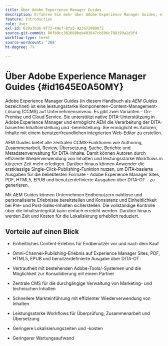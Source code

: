 ```yaml
---
title: Über Adobe Experience Manager Guides
description: Erfahren Sie mehr über Adobe Experience Manager Guides, eine DITA-basierte Content-Management-Lösung für Unternehmen. Machen Sie sich mit den Vorteilen von AEM Guides vertraut.
feature: Introduction
role: User
exl-id: 629a7bd6-9f72-49ef-8fa5-923a729098f2
source-git-commit: 86fb9cc382689beb493847cb506c788199a2d3f4
workflow-type: tm+mt
source-wordcount: '268'
ht-degree: 7%

---
```


# Über Adobe Experience Manager Guides {#id1645E0A50MY}

Adobe Experience Manager Guides \(in diesem Handbuch als *AEM Guides* bezeichnet) ist eine leistungsstarke Komponenten-Content-Management-Lösung (CCMS) auf Unternehmensniveau. Es gibt zwei Varianten - On-Premise und Cloud Service. Sie unterstützt native DITA-Unterstützung in Adobe Experience Manager und ermöglicht AEM die Verarbeitung der DITA-basierten Inhaltserstellung und -bereitstellung. Sie ermöglicht es Autoren, Inhalte mit einem benutzerfreundlichen integrierten Web-Editor zu erstellen.

AEM Guides bietet alle zentralen CCMS-Funktionen wie Authoring, Zusammenarbeit, Review, Übersetzung, Suche, Berichte und Metadatenverwaltung für DITA-Inhalte. Damit können Autoren durch effiziente Wiederverwendung von Inhalten und leistungsstarke Workflows in kürzerer Zeit mehr erledigen. Darüber hinaus können Anwender die erstklassige Single-Click-Publishing-Funktion nutzen, um DITA-basierte Ausgaben für die beliebtesten Formate - Adobe Experience Manager Sites, PDF, HTML5, EPUB und benutzerdefinierte Ausgaben über DITA-OT - zu generieren.

Mit AEM Guides können Unternehmen Endbenutzern nahtlose und personalisierte Erlebnisse bereitstellen und Konsistenz und Einheitlichkeit bei Pre- und Post-Sales-Inhalten sicherstellen. Die vollständige Kontrolle über die Inhaltsintegrität kann einfach erreicht werden. Darüber hinaus werden Zeit und Kosten für die Lokalisierung erheblich reduziert.

## Vorteile auf einen Blick

- Einheitliches Content-Erlebnis für Endbenutzer vor und nach dem Kauf

- Omni-Channel-Publishing-Erlebnis auf Experience Manager Sites, PDF, HTML5, EPUB und benutzerdefinierte Ausgabe über DITA-OT

- Vertrautheit mit bestehenden Adobe-Tools/-Systemen und die Möglichkeit zur Konsolidierung mit einem Partner

- Zentrale CMS für die durchgängige Verwaltung von Marketing- und technischen Inhalten

- Schnellere Markteinführung mit effizienter Wiederverwendung von Inhalten

- Leistungsstarke Workflows für Überprüfung, Zusammenarbeit und Übersetzung

- Geringere Lokalisierungszeiten und -kosten

- Geringerer Wartungsaufwand
